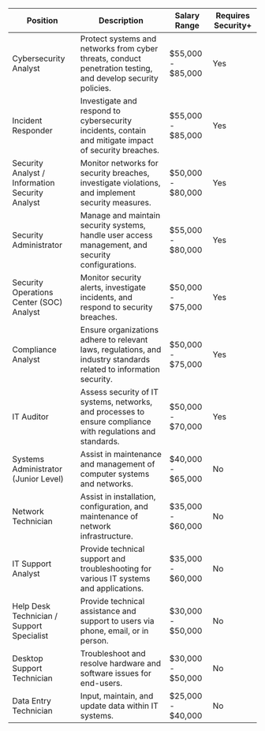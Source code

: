 | Position                           | Description                                                                                                        | Salary Range        | Requires Security+ |
|------------------------------------|--------------------------------------------------------------------------------------------------------------------|---------------------|---------------------|
| Cybersecurity Analyst              | Protect systems and networks from cyber threats, conduct penetration testing, and develop security policies.       | $55,000 - $85,000   | Yes                 |
| Incident Responder                 | Investigate and respond to cybersecurity incidents, contain and mitigate impact of security breaches.             | $55,000 - $85,000   | Yes                 |
| Security Analyst / Information Security Analyst | Monitor networks for security breaches, investigate violations, and implement security measures.           | $50,000 - $80,000   | Yes                 |
| Security Administrator             | Manage and maintain security systems, handle user access management, and security configurations.                | $55,000 - $80,000   | Yes                 |
| Security Operations Center (SOC) Analyst | Monitor security alerts, investigate incidents, and respond to security breaches.                               | $50,000 - $75,000   | Yes                 |
| Compliance Analyst                 | Ensure organizations adhere to relevant laws, regulations, and industry standards related to information security.| $50,000 - $75,000   | Yes                 |
| IT Auditor                         | Assess security of IT systems, networks, and processes to ensure compliance with regulations and standards.       | $50,000 - $70,000   | Yes                 |
| Systems Administrator (Junior Level) | Assist in maintenance and management of computer systems and networks.                                            | $40,000 - $65,000   | No                  |
| Network Technician                 | Assist in installation, configuration, and maintenance of network infrastructure.                                 | $35,000 - $60,000   | No                  |
| IT Support Analyst                 | Provide technical support and troubleshooting for various IT systems and applications.                            | $35,000 - $60,000   | No                  |
| Help Desk Technician / Support Specialist | Provide technical assistance and support to users via phone, email, or in person.                                | $30,000 - $50,000   | No                  |
| Desktop Support Technician         | Troubleshoot and resolve hardware and software issues for end-users.                                              | $30,000 - $50,000   | No                  |
| Data Entry Technician              | Input, maintain, and update data within IT systems.                                                               | $25,000 - $40,000   | No                  |
